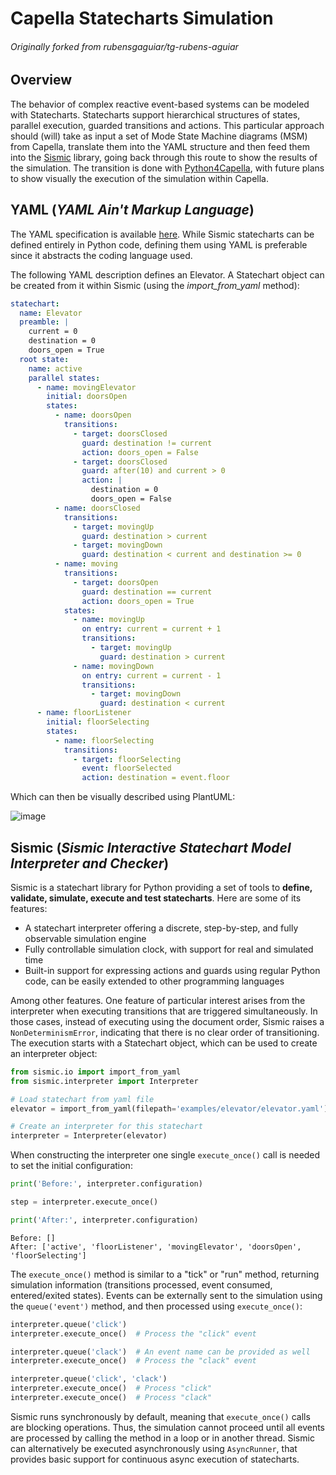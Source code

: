 # Capella Statecharts Simulation 
###### Originally forked from rubensgaguiar/tg-rubens-aguiar

## Overview
The behavior of complex reactive event-based systems can be modeled with Statecharts. Statecharts support hierarchical structures of states, parallel execution, guarded transitions and actions.
This particular approach should (will) take as input a set of Mode State Machine diagrams (MSM) from Capella, translate them into the YAML structure and then feed them into the [Sismic](https://sismic.readthedocs.io/en/latest/) library, going back through this route to show the results of the simulation. 
The transition is done with [Python4Capella](https://github.com/labs4capella/python4capella), with future plans to show visually the execution of the simulation within Capella.

## YAML (_YAML Ain't Markup Language_)
The YAML specification is available [here](https://yaml.org/spec/1.2.2/). While Sismic statecharts can be defined entirely in Python code, defining them using YAML is preferable since it abstracts the coding language used.

The following YAML description defines an Elevator. A Statechart object can be created from it within Sismic (using the *import_from_yaml* method): 
```yaml
statechart:
  name: Elevator
  preamble: |
    current = 0
    destination = 0
    doors_open = True
  root state:
    name: active
    parallel states:
      - name: movingElevator
        initial: doorsOpen
        states:
          - name: doorsOpen
            transitions:
              - target: doorsClosed
                guard: destination != current
                action: doors_open = False
              - target: doorsClosed
                guard: after(10) and current > 0
                action: |
                  destination = 0
                  doors_open = False
          - name: doorsClosed
            transitions:
              - target: movingUp
                guard: destination > current
              - target: movingDown
                guard: destination < current and destination >= 0
          - name: moving
            transitions:
              - target: doorsOpen
                guard: destination == current
                action: doors_open = True
            states:
              - name: movingUp
                on entry: current = current + 1
                transitions:
                  - target: movingUp
                    guard: destination > current
              - name: movingDown
                on entry: current = current - 1
                transitions:
                  - target: movingDown
                    guard: destination < current
      - name: floorListener
        initial: floorSelecting
        states:
          - name: floorSelecting
            transitions:
              - target: floorSelecting
                event: floorSelected
                action: destination = event.floor
```
Which can then be visually described using PlantUML:

![image](https://user-images.githubusercontent.com/20509814/188492090-2f1c9478-3710-47e1-91b1-67e874eea4e5.png)


## Sismic (_Sismic Interactive Statechart Model Interpreter and Checker_)
Sismic is a statechart library for Python providing a set of tools to **define, validate, simulate, execute and test statecharts**. Here are some of its features:
  - A statechart interpreter offering a discrete, step-by-step, and fully observable simulation engine
  - Fully controllable simulation clock, with support for real and simulated time
  - Built-in support for expressing actions and guards using regular Python code, can be easily extended to other programming languages
  
Among other features. 
One feature of particular interest arises from the interpreter when executing transitions that are triggered simultaneously. In those cases, instead of executing using the document order, Sismic raises a ```NonDeterminismError```, indicating that there is no clear order of transitioning.
The execution starts with a Statechart object, which can be used to create an interpreter object:
```python
from sismic.io import import_from_yaml
from sismic.interpreter import Interpreter

# Load statechart from yaml file
elevator = import_from_yaml(filepath='examples/elevator/elevator.yaml')

# Create an interpreter for this statechart
interpreter = Interpreter(elevator)
```
When constructing the interpreter one single ```execute_once()``` call is needed to set the initial configuration:
```python
print('Before:', interpreter.configuration)

step = interpreter.execute_once()

print('After:', interpreter.configuration)
```

```
Before: []
After: ['active', 'floorListener', 'movingElevator', 'doorsOpen', 'floorSelecting']
```

The ```execute_once()``` method is similar to a "tick" or "run" method, returning simulation information (transitions processed, event consumed, entered/exited states).
Events can be externally sent to the simulation using the ```queue('event')``` method, and then processed using ```execute_once()```:
```python
interpreter.queue('click')
interpreter.execute_once()  # Process the "click" event

interpreter.queue('clack')  # An event name can be provided as well
interpreter.execute_once()  # Process the "clack" event

interpreter.queue('click', 'clack')
interpreter.execute_once()  # Process "click"
interpreter.execute_once()  # Process "clack"
```

Sismic runs synchronously by default, meaning that ```execute_once()``` calls are blocking operations. Thus, the simulation cannot proceed until all events are processed by calling the method in a loop or in another thread.
Sismic can alternatively be executed asynchronously using ```AsyncRunner```, that provides basic support for continuous async execution of statecharts.







